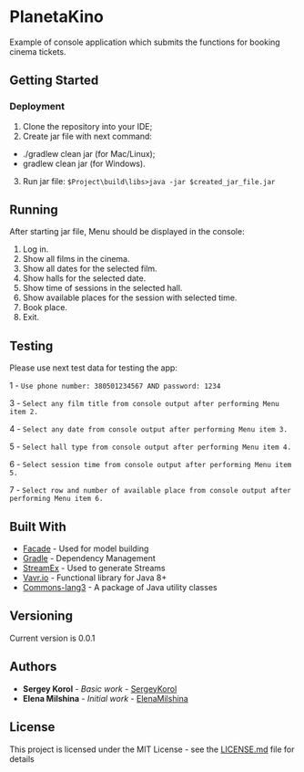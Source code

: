 # PlanetaKino
Example of console application which submits the functions for booking cinema tickets.

## Getting Started

### Deployment

1. Clone the repository into your IDE;
2. Create jar file with next command:
+ ./gradlew clean jar (for Mac/Linux);
+ gradlew clean jar (for Windows).

3. Run jar file:
``
$Project\build\libs>java -jar $created_jar_file.jar
``
## Running

After starting jar file, Menu should be displayed in the console:

 1. Log in.
 2. Show all films in the cinema.
 3. Show all dates for the selected film.
 4. Show halls for the selected date.
 5. Show time of sessions in the selected hall.
 6. Show available places for the session with selected time.
 7. Book place.
 8. Exit.

## Testing

Please use next test data for testing the app:

1 -
``
 Use phone number: 380501234567 AND password: 1234
``

3 -
``
Select any film title from console output after performing Menu item 2.
``

4 -
``
Select any date from console output after performing Menu item 3.
``

5 -
``
Select hall type from console output after performing Menu item 4.
``

6 -
``
Select session time from console output after performing Menu item 5.
``

7 -
``
Select row and number of available place from console output after performing Menu item 6.
``

## Built With

 * [Facade](https://dzone.com/articles/design-patterns-uncovered-1) - Used for model building
 * [Gradle](https://gradle.org/) - Dependency Management
 * [StreamEx](https://mvnrepository.com/artifact/one.util/streamex) - Used to generate Streams
 * [Vavr.io](http://www.vavr.io/vavr-docs/) - Functional library for Java 8+
 * [Commons-lang3](https://mvnrepository.com/artifact/org.apache.commons/commons-lang3/3.6) - A package of Java utility classes 
 
 ## Versioning
 
Current version is 0.0.1

## Authors

* **Sergey Korol** - *Basic work* - [SergeyKorol](https://github.com/sskorol)
* **Elena Milshina** - *Initial work* - [ElenaMilshina](https://github.com/emilshina)

## License

This project is licensed under the MIT License - see the [LICENSE.md](LICENSE.md) file for details